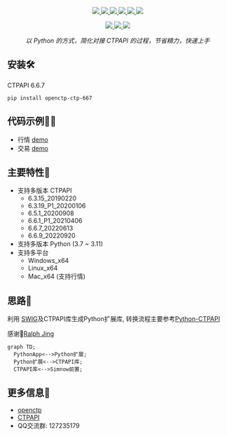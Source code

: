 <p align="center">               
    <a href="https://pypi.org/project/openctp-ctp-6315" target="_blank">                  
        <img src="https://badgen.net/badge/pypi/openctp-ctp-6315/blue" />     
    </a>     
    <a href="https://pypi.org/project/openctp-ctp-6319" target="_blank">                           
        <img src="https://badgen.net/badge/pypi/openctp-ctp-6319/blue" />          
    </a>
    <a href="https://pypi.org/project/openctp-ctp-651" target="_blank">                                    
        <img src="https://badgen.net/badge/pypi/openctp-ctp-651/blue" />               
    </a> 
    <a href="https://pypi.org/project/openctp-ctp-661" target="_blank">                                             
        <img src="https://badgen.net/badge/pypi/openctp-ctp-661/blue" />                    
    </a> 
    <a href="https://pypi.org/project/openctp-ctp-667" target="_blank">                                             
        <img src="https://badgen.net/badge/pypi/openctp-ctp-667/blue" />                    
    </a> 
    <a href="https://pypi.org/project/openctp-ctp-669" target="_blank">                                             
        <img src="https://badgen.net/badge/pypi/openctp-ctp-669/blue" />                    
    </a> 
</p>

<p align="center">     
    <a href="http://www.sfit.com.cn/5_2_DocumentDown_6.htm" target="_blank">
        <img src="https://badgen.net/badge/ctpapi/6.3.15|6.3.19|6.5.1|6.6.1|6.6.7|6.6.9/cyan" />
    </a>
    <a href="#">         
        <img src="https://badgen.net/badge/platform/windows_x64|linux_x64|mac_x64/cyan" />     
    </a>
    <a href="#">                  
        <img src="https://badgen.net/badge/python/3.7|3.8|3.9|3.10|3.11/cyan" />          
    </a>
</p>

<p align="center">          
    <em>以 Python 的方式，简化对接 CTPAPI 的过程，节省精力，快速上手</em>  
</p>

## 安装:hammer_and_wrench:

CTPAPI 6.6.7

```shell
pip install openctp-ctp-667
```

## 代码示例:man_technologist:

- 行情 [demo](demo/mdapi.py)
- 交易 [demo](demo/tdapi.py)

## 主要特性:rocket:

- 支持多版本 CTPAPI
    - 6.3.15_20190220
    - 6.3.19_P1_20200106
    - 6.5.1_20200908
    - 6.6.1_P1_20210406
    - 6.6.7_20220613
    - 6.6.9_20220920
- 支持多版本 Python (3.7 ~ 3.11)
- 支持多平台
    - Windows_x64
    - Linux_x64
    - Mac_x64 (支持行情)

## 思路:art:

利用 [SWIG](https://www.swig.org/)及CTPAPI库生成Python扩展库,
转换流程主要参考[Python-CTPAPI](https://github.com/nicai0609/Python-CTPAPI)

感谢:pray:[Ralph Jing](https://github.com/nicai0609)

```mermaid 
graph TD;     
  PythonApp<-->Python扩展;     
  Python扩展<-->CTPAPI库;     
  CTPAPI库<-->Simnow前置;     
```

## 更多信息:page_facing_up:

- [openctp](https://github.com/openctp/openctp)
- [CTPAPI](http://www.sfit.com.cn/5_2_DocumentDown_6.htm)
- QQ交流群: 127235179
